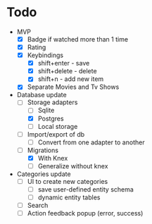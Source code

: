 # Todo

- MVP
  - [x] Badge if watched more than 1 time
  - [x] Rating
  - [x] Keybindings
      - [x] shift+enter - save
      - [x] shift+delete - delete
      - [x] shift+n - add new item
  - [x] Separate Movies and Tv Shows
- Database update
  - [ ] Storage adapters
    - [ ] Sqlite
    - [x] Postgres
    - [ ] Local storage
  - [ ] Import/export of db
    - [ ] Convert from one adapter to another
  - [ ] Migrations
    - [x] With Knex
    - [ ] Generalize without knex
- Categories update
  - [ ] UI to create new categories
    - [ ] save user-defined entity schema
    - [ ] dynamic entity tables
  - [ ] Search
  - [ ] Action feedback popup (error, success)
